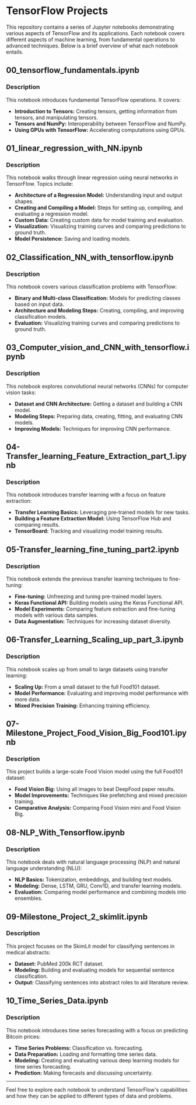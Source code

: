 # TensorFlow Projects

This repository contains a series of Jupyter notebooks demonstrating various aspects of TensorFlow and its applications. Each notebook covers different aspects of machine learning, from fundamental operations to advanced techniques. Below is a brief overview of what each notebook entails.

## 00_tensorflow_fundamentals.ipynb

### Description
This notebook introduces fundamental TensorFlow operations. It covers:

- **Introduction to Tensors:** Creating tensors, getting information from tensors, and manipulating tensors.
- **Tensors and NumPy:** Interoperability between TensorFlow and NumPy.
- **Using GPUs with TensorFlow:** Accelerating computations using GPUs.

## 01_linear_regression_with_NN.ipynb

### Description
This notebook walks through linear regression using neural networks in TensorFlow. Topics include:

- **Architecture of a Regression Model:** Understanding input and output shapes.
- **Creating and Compiling a Model:** Steps for setting up, compiling, and evaluating a regression model.
- **Custom Data:** Creating custom data for model training and evaluation.
- **Visualization:** Visualizing training curves and comparing predictions to ground truth.
- **Model Persistence:** Saving and loading models.

## 02_Classification_NN_with_tensorflow.ipynb

### Description
This notebook covers various classification problems with TensorFlow:

- **Binary and Multi-class Classification:** Models for predicting classes based on input data.
- **Architecture and Modeling Steps:** Creating, compiling, and improving classification models.
- **Evaluation:** Visualizing training curves and comparing predictions to ground truth.

## 03_Computer_vision_and_CNN_with_tensorflow.ipynb

### Description
This notebook explores convolutional neural networks (CNNs) for computer vision tasks:

- **Dataset and CNN Architecture:** Getting a dataset and building a CNN model.
- **Modeling Steps:** Preparing data, creating, fitting, and evaluating CNN models.
- **Improving Models:** Techniques for improving CNN performance.

## 04-Transfer_learning_Feature_Extraction_part_1.ipynb

### Description
This notebook introduces transfer learning with a focus on feature extraction:

- **Transfer Learning Basics:** Leveraging pre-trained models for new tasks.
- **Building a Feature Extraction Model:** Using TensorFlow Hub and comparing results.
- **TensorBoard:** Tracking and visualizing model training results.

## 05-Transfer_learning_fine_tuning_part2.ipynb

### Description
This notebook extends the previous transfer learning techniques to fine-tuning:

- **Fine-tuning:** Unfreezing and tuning pre-trained model layers.
- **Keras Functional API:** Building models using the Keras Functional API.
- **Model Experiments:** Comparing feature extraction and fine-tuning models with various data samples.
- **Data Augmentation:** Techniques for increasing dataset diversity.

## 06-Transfer_Learning_Scaling_up_part_3.ipynb

### Description
This notebook scales up from small to large datasets using transfer learning:

- **Scaling Up:** From a small dataset to the full Food101 dataset.
- **Model Performance:** Evaluating and improving model performance with more data.
- **Mixed Precision Training:** Enhancing training efficiency.

## 07-Milestone_Project_Food_Vision_Big_Food101.ipynb

### Description
This project builds a large-scale Food Vision model using the full Food101 dataset:

- **Food Vision Big:** Using all images to beat DeepFood paper results.
- **Model Improvements:** Techniques like prefetching and mixed precision training.
- **Comparative Analysis:** Comparing Food Vision mini and Food Vision Big.

## 08-NLP_With_Tensorflow.ipynb

### Description
This notebook deals with natural language processing (NLP) and natural language understanding (NLU):

- **NLP Basics:** Tokenization, embeddings, and building text models.
- **Modeling:** Dense, LSTM, GRU, Conv1D, and transfer learning models.
- **Evaluation:** Comparing model performance and combining models into ensembles.

## 09-Milestone_Project_2_skimlit.ipynb

### Description
This project focuses on the SkimLit model for classifying sentences in medical abstracts:

- **Dataset:** PubMed 200k RCT dataset.
- **Modeling:** Building and evaluating models for sequential sentence classification.
- **Output:** Classifying sentences into abstract roles to aid literature review.

## 10_Time_Series_Data.ipynb

### Description
This notebook introduces time series forecasting with a focus on predicting Bitcoin prices:

- **Time Series Problems:** Classification vs. forecasting.
- **Data Preparation:** Loading and formatting time series data.
- **Modeling:** Creating and evaluating various deep learning models for time series forecasting.
- **Prediction:** Making forecasts and discussing uncertainty.

---

Feel free to explore each notebook to understand TensorFlow's capabilities and how they can be applied to different types of data and problems.
